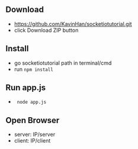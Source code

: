 ## Download
- https://github.com/KavinHan/socketiotutorial.git
- click Download ZIP button

## Install
- go socketiotutorial path in terminal/cmd
- run ``` npm install ```

## Run app.js
- ``` node app.js```

## Open Browser
- server: IP/server
- client: IP/client


